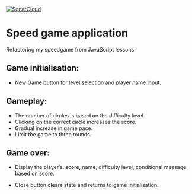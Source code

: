 [![SonarCloud](https://sonarcloud.io/images/project_badges/sonarcloud-white.svg)](https://sonarcloud.io/summary/new_code?id=Makuzaza_speed_game_react)

# Speed game application

Refactoring my speedgame from JavaScript lessons.

## Game initialisation:

- New Game button for level selection and player name input.

## Gameplay:

- The number of circles is based on the difficulty level.
- Clicking on the correct circle increases the score.
- Gradual increase in game pace.
- Limit the game to three rounds.

## Game over:

- Display the player’s:
  score,
  name,
  difficulty level,
  conditional message based on score.

- Close button clears state and returns to game initialisation.
